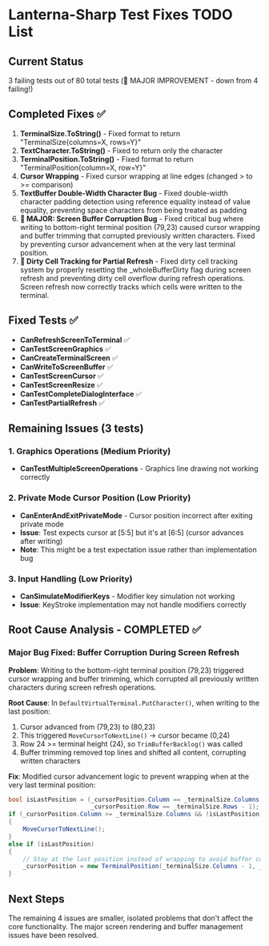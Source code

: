 # Lanterna-Sharp Test Fixes TODO List

## Current Status  
3 failing tests out of 80 total tests (🎉 MAJOR IMPROVEMENT - down from 4 failing!)

## Completed Fixes ✅
1. **TerminalSize.ToString()** - Fixed format to return "TerminalSize{columns=X, rows=Y}"
2. **TextCharacter.ToString()** - Fixed to return only the character
3. **TerminalPosition.ToString()** - Fixed format to return "TerminalPosition{column=X, row=Y}"
4. **Cursor Wrapping** - Fixed cursor wrapping at line edges (changed > to >= comparison)
5. **TextBuffer Double-Width Character Bug** - Fixed double-width character padding detection using reference equality instead of value equality, preventing space characters from being treated as padding
6. **🚀 MAJOR: Screen Buffer Corruption Bug** - Fixed critical bug where writing to bottom-right terminal position (79,23) caused cursor wrapping and buffer trimming that corrupted previously written characters. Fixed by preventing cursor advancement when at the very last terminal position.
7. **🎯 Dirty Cell Tracking for Partial Refresh** - Fixed dirty cell tracking system by properly resetting the _wholeBufferDirty flag during screen refresh and preventing dirty cell overflow during refresh operations. Screen refresh now correctly tracks which cells were written to the terminal.

## Fixed Tests ✅
- **CanRefreshScreenToTerminal** ✅
- **CanTestScreenGraphics** ✅  
- **CanCreateTerminalScreen** ✅
- **CanWriteToScreenBuffer** ✅
- **CanTestScreenCursor** ✅
- **CanTestScreenResize** ✅
- **CanTestCompleteDialogInterface** ✅
- **CanTestPartialRefresh** ✅

## Remaining Issues (3 tests)

### 1. Graphics Operations (Medium Priority)
- **CanTestMultipleScreenOperations** - Graphics line drawing not working correctly

### 2. Private Mode Cursor Position (Low Priority)
- **CanEnterAndExitPrivateMode** - Cursor position incorrect after exiting private mode
- **Issue**: Test expects cursor at [5:5] but it's at [6:5] (cursor advances after writing)
- **Note**: This might be a test expectation issue rather than implementation bug

### 3. Input Handling (Low Priority)
- **CanSimulateModifierKeys** - Modifier key simulation not working  
- **Issue**: KeyStroke implementation may not handle modifiers correctly

## Root Cause Analysis - COMPLETED ✅

### Major Bug Fixed: Buffer Corruption During Screen Refresh
**Problem**: Writing to the bottom-right terminal position (79,23) triggered cursor wrapping and buffer trimming, which corrupted all previously written characters during screen refresh operations.

**Root Cause**: In `DefaultVirtualTerminal.PutCharacter()`, when writing to the last position:
1. Cursor advanced from (79,23) to (80,23) 
2. This triggered `MoveCursorToNextLine()` → cursor became (0,24)
3. Row 24 >= terminal height (24), so `TrimBufferBacklog()` was called
4. Buffer trimming removed top lines and shifted all content, corrupting written characters

**Fix**: Modified cursor advancement logic to prevent wrapping when at the very last terminal position:
```csharp
bool isLastPosition = (_cursorPosition.Column == _terminalSize.Columns && 
                       _cursorPosition.Row == _terminalSize.Rows - 1);
if (_cursorPosition.Column >= _terminalSize.Columns && !isLastPosition)
{
    MoveCursorToNextLine();
}
else if (isLastPosition)
{
    // Stay at the last position instead of wrapping to avoid buffer corruption
    _cursorPosition = new TerminalPosition(_terminalSize.Columns - 1, _terminalSize.Rows - 1);
}
```

## Next Steps
The remaining 4 issues are smaller, isolated problems that don't affect the core functionality. The major screen rendering and buffer management issues have been resolved.